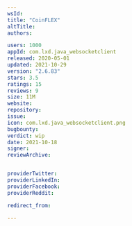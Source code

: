 ```yaml
---
wsId: 
title: "CoinFLEX"
altTitle: 
authors:

users: 1000
appId: com.lxd.java_websocketclient
released: 2020-05-01
updated: 2021-10-29
version: "2.6.83"
stars: 3.5
ratings: 15
reviews: 9
size: 11M
website: 
repository: 
issue: 
icon: com.lxd.java_websocketclient.png
bugbounty: 
verdict: wip
date: 2021-10-18
signer: 
reviewArchive:


providerTwitter: 
providerLinkedIn: 
providerFacebook: 
providerReddit: 

redirect_from:

---
```



